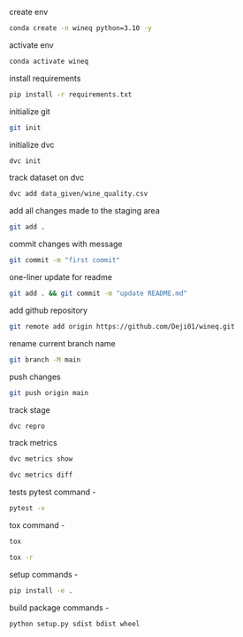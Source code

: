 create env

```bash
conda create -n wineq python=3.10 -y
```

activate env

```bash
conda activate wineq
```

install requirements

```bash
pip install -r requirements.txt
```

initialize git

```bash
git init
```

initialize dvc

```bash
dvc init
```

track dataset on dvc

```bash
dvc add data_given/wine_quality.csv
```

add all changes made to the staging area

```bash
git add .
```

commit changes with message

```bash
git commit -m "first commit"
```

one-liner update for readme

```bash
git add . && git commit -m "update README.md"
```

add github repository

```bash
git remote add origin https://github.com/Deji01/wineq.git
```

rename current branch name

```bash
git branch -M main
```

push changes

```bash
git push origin main
```

track stage

```bash
dvc repro
```

track metrics

```bash
dvc metrics show
```

```bash
dvc metrics diff
```

tests
pytest command -

```bash
pytest -v
```

tox command -

```bash
tox
```

```bash
tox -r
```

setup commands -

```bash
pip install -e .
```

build package commands -

```bash
python setup.py sdist bdist wheel
```

